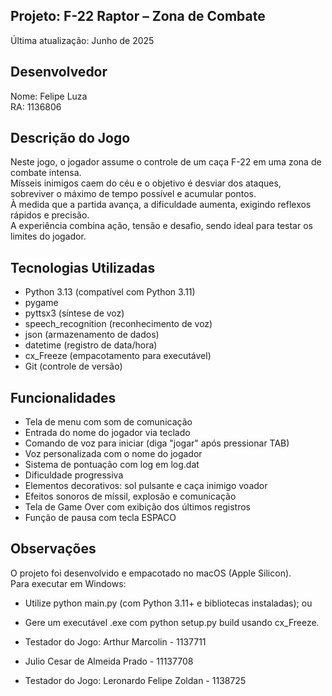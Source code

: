 ## Projeto: F-22 Raptor – Zona de Combate  
Última atualização: Junho de 2025  

## Desenvolvedor  
Nome: Felipe Luza  
RA: 1136806  

## Descrição do Jogo  
Neste jogo, o jogador assume o controle de um caça F-22 em uma zona de combate intensa.  
Mísseis inimigos caem do céu e o objetivo é desviar dos ataques, sobreviver o máximo de tempo possível e acumular pontos.  
À medida que a partida avança, a dificuldade aumenta, exigindo reflexos rápidos e precisão.  
A experiência combina ação, tensão e desafio, sendo ideal para testar os limites do jogador.  

## Tecnologias Utilizadas  
- Python 3.13 (compatível com Python 3.11)  
- pygame  
- pyttsx3 (síntese de voz)  
- speech_recognition (reconhecimento de voz)  
- json (armazenamento de dados)  
- datetime (registro de data/hora)  
- cx_Freeze (empacotamento para executável)  
- Git (controle de versão)  

## Funcionalidades  
- Tela de menu com som de comunicação  
- Entrada do nome do jogador via teclado  
- Comando de voz para iniciar (diga "jogar" após pressionar TAB)  
- Voz personalizada com o nome do jogador  
- Sistema de pontuação com log em log.dat  
- Dificuldade progressiva  
- Elementos decorativos: sol pulsante e caça inimigo voador  
- Efeitos sonoros de míssil, explosão e comunicação  
- Tela de Game Over com exibição dos últimos registros  
- Função de pausa com tecla ESPACO  

## Observações  
O projeto foi desenvolvido e empacotado no macOS (Apple Silicon).  
Para executar em Windows:  
- Utilize python main.py (com Python 3.11+ e bibliotecas instaladas); ou  
- Gere um executável .exe com python setup.py build usando cx_Freeze.

- Testador do Jogo: Arthur Marcolin - 1137711
- Julio Cesar de Almeida Prado - 11137708
- Testador do Jogo: Leronardo Felipe Zoldan - 1138725

